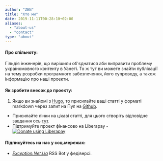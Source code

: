 ```yaml
---
author: "ZEN"
title: "Хто ми"
date: 2019-11-11T00:28:10+02:00
aliases:
  - "about-us"
  - "contact"
type: "about"
---
```


#### Про спільноту:

Гільдія інженерів, що вирішили об'єднатися аби виправити проблему україномовного контенту в Уанеті. То ж тут ви можете знайти публікації на тему розробки програмного забезпечення, його супроводу, а також інформацію про наші проекти.

#### Як зробити внесок до проекту:
1. Якщо ви знайомі з [Hugo](https://gohugo.io/documentation/), то присилайте ваші статті у форматі markdown через запит на Пул на [Github](https://github.com/uanet-exception/exception.net.ua/pulls).
- Присилайте лінки на цікаві статті, для цього створіть відповідне завдання ось [тут](https://github.com/uanet-exception/exception.net.ua/issues).
- Підтримуйте проект фінансово на Liberapay - [![Donate using Liberapay](/images/donate.svg "Donate using Liberapay")](https://liberapay.com/ZEN/donate)

#### Підписуйтесь на нас у соц.мережах:
- [*Exception.Net.Ua*](https://social.net.ua/exception) RSS Bot у федіверсі.


</br>
